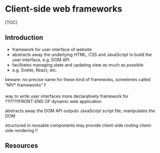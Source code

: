 # Client-side web frameworks

[TOC]


<!-- ToDo: finish -->

## Introduction

- framework for user interface of website
- abstracts away the underlying HTML, CSS and JavaScript to build the user interface, e.g. DOM API
- facilitates managing state and updating view as much as possible
- e.g. Svelte, React, etc.

beware: no precise name for these kind of framewoks, sometimes called "MV* frameworks" ❗️

<!-- todo: incorporate, old -->

way to write user interfaces more declaratively
framework for ??!!??!!FRONT-END OF dynamic web application

abstracts away the DOM API
outputs JavaScript script file, manipulates the DOM

structured in reusable components
may provide client-side routing
client-side rendering !!


## Resources